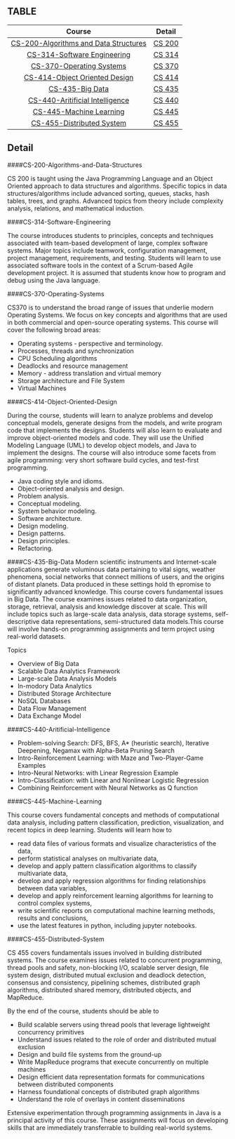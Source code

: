 ## TABLE

|                            Course                            |                      Detail                      |
| :----------------------------------------------------------: | :----------------------------------------------: |
| [CS-200-Algorithms and Data Structures](https://www.cs.colostate.edu/~cs200) | [CS 200](#CS-200-Algorithms-and-Data-Structures) |
| [CS-314-Software Engineering](https://www.cs.colostate.edu/~cs314) |      [CS 314](#CS-314-Software-Engineering)      |
| [CS-370-Operating Systems](https://www.cs.colostate.edu/~cs370) |       [CS 370](#CS-370-Operating-Systems)        |
| [CS-414-Object Oriented Design](https://www.cs.colostate.edu/~cs414) |     [CS 414](#CS-414-Object-Oriented-Design)     |
|    [CS-435-Big Data](https://www.cs.colostate.edu/~cs435)    |            [CS 435](#CS-435-Big-Data)            |
|             [CS-440-Aritificial Intelligence]()              |    [CS 440](#CS-440-Aritificial-Intelligence)    |
|                 [CS-445-Machine Learning]()                  |        [CS 445](#CS-445-Machine-Learning)        |
| [CS-455-Distributed System](https://www.cs.colostate.edu/~cs455) |       [CS 455](#CS-455-Distributed-System)       |



## Detail

####CS-200-Algorithms-and-Data-Structures

CS 200 is taught using the Java Programming Language and an Object Oriented approach to data structures and algorithms. Specific topics in data structures/algorithms include advanced sorting, queues, stacks, hash tables, trees, and graphs. Advanced topics from theory include complexity analysis, relations, and mathematical induction.



####CS-314-Software-Engineering

The course introduces students to principles, concepts and techniques associated with team-based development of large, complex software systems. Major topics include teamwork, configuration management, project management, requirements, and testing. Students will learn to use associated software tools in the context of a Scrum-based Agile development project. It is assumed that students know how to program and debug using the Java language.



####CS-370-Operating-Systems

CS370 is to understand the broad range of issues that underlie modern Operating Systems. We focus on key concepts and algorithms that are used in both commercial and open-source operating systems. This course will cover the following broad areas:

+ Operating systems - perspective and terminology.
+ Processes, threads and synchronization
+ CPU Scheduling algorithms
+ Deadlocks and resource management
+ Memory - address translation and virtual memory
+ Storage architecture and File System
+ Virtual Machines


####CS-414-Object-Oriented-Design

During the course, students will learn to analyze problems and develop conceptual models, generate designs from the models, and write program code that implements the designs. Students will also learn to evaluate and improve object-oriented models and code. They will use the Unified Modeling Language (UML) to develop object models, and Java to implement the designs. The course will also introduce some facets from agile programming: very short software build cycles, and test-first programming.

+ Java coding style and idioms.
+ Object-oriented analysis and design.
+ Problem analysis.
+ Conceptual modeling.
+ System behavior modeling.
+ Software architecture.
+ Design modeling.
+ Design patterns.
+ Design principles.
+ Refactoring.


####CS-435-Big-Data
Modern scientific instruments and Internet-scale applications generate voluminous data pertaining to vital signs, weather phenomena, social networks that connect millions of users, and the origins of distant planets. Data produced in these settings hold th epromise to significantly advanced knowledge. This course covers fundamental issues in Big Data. The course examines issues related to data organization, storage, retrieval, analysis and knowledge discover at scale. This will include topics such as large-scale data analysis, data storage systems, self-descriptive data representations, semi-structured data models.This course will involve hands-on programming assignments and term project using real-world datasets.

Topics
- Overview of Big Data 
- Scalable Data Analytics Framework
- Large-scale Data Analysis Models
- In-modory Data Analytics
- Distributed Storage Architecture 
- NoSQL Databases
- Data Flow Management 
- Data Exchange Model


####CS-440-Aritificial-Intelligence

- Problem-solving Search: DFS, BFS, A* (heuristic search), Iterative Deepening, Negamax with Alpha-Beta Pruning Search
- Intro-Reinforcement Learning: with Maze and Two-Player-Game Examples
- Intro-Neural Networks: with Linear Regression Example
- Intro-Classification: with Linear and Nonlinear Logistic Regression
- Combining Reinforcement with Neural Networks as Q function


####CS-445-Machine-Learning

This course covers fundamental concepts and methods of computational data analysis, including pattern classification, prediction, visualization, and recent topics in deep learning. Students will learn how to

- read data files of various formats and visualize characteristics of the data,
- perform statistical analyses on multivariate data,
- develop and apply pattern classification algorithms to classify multivariate data,
- develop and apply regression algorithms for finding relationships between data variables,
- develop and apply reinforcement learning algorithms for learning to control complex systems,
- write scientific reports on computational machine learning methods, results and conclusions,
- use the latest features in python, including jupyter notebooks.


####CS-455-Distributed-System

CS 455 covers fundamentals issues involved in building distributed systems. The course examines issues related to concurrent programming, thread pools and safety, non-blocking I/O, scalable server design, file system design, distributed mutual exclusion and deadlock detection, consensus and consistency, pipelining schemes, distributed graph algorithms, distributed shared memory, distributed objects, and MapReduce.

By the end of the course, students should be able to

- Build scalable servers using thread pools that leverage lightweight concurrency primitives
- Understand issues related to the role of order and distributed mutual exclusion
- Design and build file systems from the ground-up
- Write MapReduce programs that execute concurrently on multiple machines
- Design efficient data representation formats for communications between distributed
  components
- Harness foundational concepts of distributed graph algorithms
- Understand the role of overlays in content disseminations

Extensive experimentation through programming assignments in Java is a principal activity of this course. These assignments will focus on developing skills that are immediately transferrable to building real-world systems.